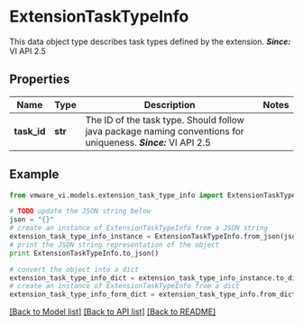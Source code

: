 # ExtensionTaskTypeInfo

This data object type describes task types defined by the extension.  ***Since:*** VI API 2.5 

## Properties
Name | Type | Description | Notes
------------ | ------------- | ------------- | -------------
**task_id** | **str** | The ID of the task type.  Should follow java package naming conventions for uniqueness.  ***Since:*** VI API 2.5  | 

## Example

```python
from vmware_vi.models.extension_task_type_info import ExtensionTaskTypeInfo

# TODO update the JSON string below
json = "{}"
# create an instance of ExtensionTaskTypeInfo from a JSON string
extension_task_type_info_instance = ExtensionTaskTypeInfo.from_json(json)
# print the JSON string representation of the object
print ExtensionTaskTypeInfo.to_json()

# convert the object into a dict
extension_task_type_info_dict = extension_task_type_info_instance.to_dict()
# create an instance of ExtensionTaskTypeInfo from a dict
extension_task_type_info_form_dict = extension_task_type_info.from_dict(extension_task_type_info_dict)
```
[[Back to Model list]](../README.md#documentation-for-models) [[Back to API list]](../README.md#documentation-for-api-endpoints) [[Back to README]](../README.md)


